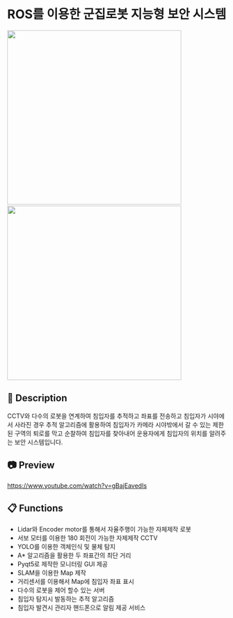 # ROS를 이용한 군집로봇 지능형 보안 시스템
<img src="https://user-images.githubusercontent.com/47744119/194744159-7ec813aa-9d10-45e1-b72f-c323748b1db6.png"  width="400" height="400"/> &nbsp;<img src="https://user-images.githubusercontent.com/47744119/194744299-4e6f567c-bff5-4451-aeda-3047ed204873.png"  width="400" height="400"/>

## 📝 Description

CCTV와 다수의 로봇을 연계하여 침입자를 추적하고 좌표를 전송하고 침입자가 시야에서 사라진 경우 추적 알고리즘에 활용하여 침입자가 카메라 시야밖에서 갈 수 있는 제한된 구역의 퇴로를 막고 순찰하여 침입자를 찾아내어 운용자에게 침입자의 위치를 알려주는 보안 시스템입니다.

## 📷 Preview
https://www.youtube.com/watch?v=gBajEavedIs

## 📋 Functions

- Lidar와 Encoder motor를 통해서 자율주행이 가능한 자체제작 로봇
- 서보 모터를 이용한 180 회전이 가능한 자제제작  CCTV
- YOLO를 이용한 객체인식 및 물체 탐지
- A* 알고리즘을 활용한 두 좌표간의 최단 거리
- Pyqt5로 제작한 모니터링 GUI 제공
- SLAM을 이용한 Map 제작
- 거리센서를 이용해서 Map에 침입자 좌표 표시
- 다수의 로봇을 제어 할수 있는 서버
- 침입자 탐지시 발동하는 추적 알고리즘
- 침입자 발견시 관리자 핸드폰으로 알림 제공 서비스
